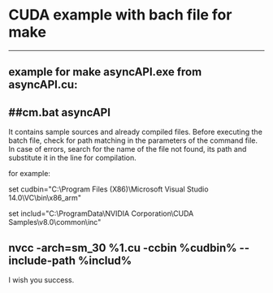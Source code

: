 # CUDA example with bach file for make
---

example for make asyncAPI.exe from asyncAPI.cu:
---

##cm.bat asyncAPI
---

It contains sample sources and already compiled files.
Before executing the batch file, check for path matching 
in the parameters of the command file. In case of errors, 
search for the name of the file not found, its path and 
substitute it in the line for compilation.

for example:

set cudbin="C:\Program Files (X86)\Microsoft Visual Studio 14.0\VC\bin\x86_arm"

set includ="C:\ProgramData\NVIDIA Corporation\CUDA Samples\v8.0\common\inc"

nvcc -arch=sm_30 %1.cu -ccbin %cudbin% --include-path %includ%
---

I wish you success.




